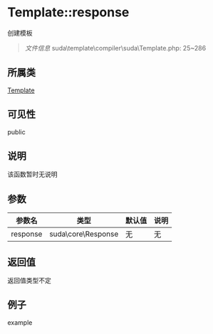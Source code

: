 # Template::response
创建模板
> *文件信息* suda\template\compiler\suda\Template.php: 25~286
## 所属类 

[Template](../Template.md)

## 可见性

  public  
## 说明

该函数暂时无说明

## 参数

| 参数名 | 类型 | 默认值 | 说明 |
|--------|-----|-------|-------|
| response |  suda\core\Response | 无 | 无 |

## 返回值
返回值类型不定

## 例子

example
